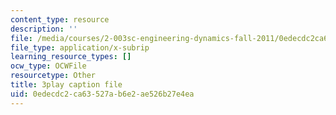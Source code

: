 ```yaml
---
content_type: resource
description: ''
file: /media/courses/2-003sc-engineering-dynamics-fall-2011/0edecdc2ca63527ab6e2ae526b27e4ea_zhk9xLjrmi4.vtt
file_type: application/x-subrip
learning_resource_types: []
ocw_type: OCWFile
resourcetype: Other
title: 3play caption file
uid: 0edecdc2-ca63-527a-b6e2-ae526b27e4ea
---
```

